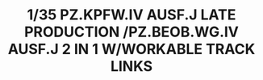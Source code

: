 ---
layout: product
title: "1/35 PZ.KPFW.IV AUSF.J LATE PRODUCTION /PZ.BEOB.WG.IV AUSF.J 2 IN 1 W/WORKABLE TRACK LINKS"
price: "5200" 
desc: "Maketa"
img_path: "/assets/img/RFM5033.jpg"
brand: "N/A"
available: false
special_offer: false
new: false
soon: false
cat: "010000"
subcat: "010800"
subsubcat: "0N/A"
sifra: "RFM5033"
popular: false
---